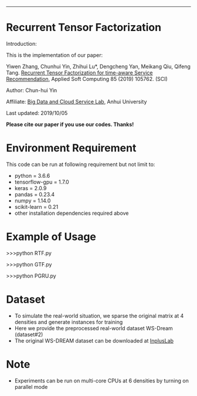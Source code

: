 ****

# Recurrent Tensor Factorization 

Introduction: 

This is the implementation of our paper:

Yiwen Zhang, Chunhui Yin, Zhihui Lu*, Dengcheng Yan, Meikang Qiu, Qifeng Tang. [Recurrent Tensor Factorization for time-aware Service Recommendation](https://doi.org/10.1016/j.asoc.2019.105762), Applied Soft Computing 85 (2019) 105762. (SCI)

Author: Chun-hui Yin

Affiliate: [Big Data and Cloud Service Lab](http://bigdata.ahu.edu.cn), Anhui University

Last updated: 2019/10/05

**Please cite our paper if you use our codes. Thanks!** 

# Environment Requirement

This code can be run at following requirement but not limit to:
- python = 3.6.6
- tensorflow-gpu = 1.7.0
- keras = 2.0.9
- pandas = 0.23.4
- numpy = 1.14.0
- scikit-learn = 0.21
- other installation dependencies required above

# Example of Usage

&gt;&gt;&gt;python RTF.py

&gt;&gt;&gt;python GTF.py

&gt;&gt;&gt;python PGRU.py

# Dataset

- To simulate the real-world situation, we sparse the original matrix at 4 densities and generate instances for training
- Here we provide the preprocessed real-world dataset WS-Dream (dataset#2)
- The original WS-DREAM dataset can be downloaded at [InplusLab](http://inpluslab.com/wsdream/)

# Note

- Experiments can be run on multi-core CPUs at 6 densities by turning on parallel mode
